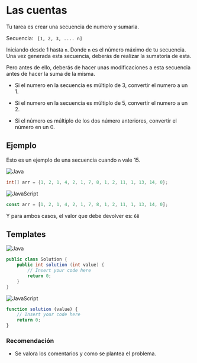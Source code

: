 # Las cuentas

Tu tarea es crear una secuencia de numero y sumarla.

Secuencia: ``` [1, 2, 3, .... n]```

Iniciando desde 1 hasta ```n```. Donde ```n``` es el número máximo de tu secuencia. Una vez generada esta secuencia, 
deberás de realizar la sumatoria de esta.

Pero antes de ello, deberás de hacer unas modificaciones a esta secuencia antes de hacer la suma de la misma.

- Si el numero en la secuencia es múltiplo de 3, convertir el numero a un 1.

- Si el numero en la secuencia es múltiplo de 5, convertir el numero a un 2.
- Si el número es múltiplo de los dos número anteriores, convertir el número en un 0.

## Ejemplo

Esto es un ejemplo de una secuencia cuando ```n``` vale 15.

![Java][java]
```java
int[] arr = {1, 2, 1, 4, 2, 1, 7, 8, 1, 2, 11, 1, 13, 14, 0};
```

![JavaScript][js]
```js
const arr = [1, 2, 1, 4, 2, 1, 7, 8, 1, 2, 11, 1, 13, 14, 0];
```

Y para ambos casos, el valor que debe devolver es: ```68```

## Templates

![Java][java]
```java
public class Solution {
    public int solution (int value) {
        // Insert your code here
        return 0;
    }
}
```
![JavaScript][js]
```js
function solution (value) {
    // Insert your code here
    return 0;
}
```

### Recomendación
- Se valora los comentarios y como se plantea el problema.

[java]: https://img.shields.io/badge/java-%23ED8B00.svg?style=for-the-badge&logo=openjdk&logoColor=white
[js]: https://img.shields.io/badge/javascript-%23323330.svg?style=for-the-badge&logo=javascript&logoColor=%23F7DF1E